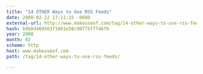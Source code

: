 ```yaml
---
title: "14 OTHER Ways to Use RSS Feeds"
date: 2008-02-22 17:11:15 -0600
external-url: http://www.makeuseof.com/tag/14-other-ways-to-use-rss-feeds/
hash: b9b8d469563f1061e58c90775f7f4bfb
year: 2008
month: 02
scheme: http
host: www.makeuseof.com
path: /tag/14-other-ways-to-use-rss-feeds/

---
```



